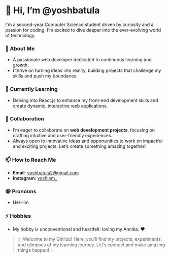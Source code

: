 # 👋 Hi, I’m @yoshbatula
I'm a second-year Computer Science student driven by curiosity and a passion for coding. I'm excited to dive deeper into the ever-evolving world of technology.

### 👀 About Me  
- A passionate web developer dedicated to continuous learning and growth.
- I thrive on turning ideas into reality, building projects that challenge my skills and push my boundaries.

### 🌱 Currently Learning  
- Delving into React.js to enhance my front-end development skills and create dynamic, interactive web applications.

### 💞️ Collaboration  
- I’m eager to collaborate on **web development projects**, focusing on crafting intuitive and user-friendly experiences.  
- Always open to innovative ideas and opportunities to work on impactful and exciting projects. Let’s create something amazing together!  

### 📫 How to Reach Me  
- **Email**: yoshbatula2@gmail.com  
- **Instagram**: [yoshiem_](https://www.instagram.com/yoshiem_)  

### 😄 Pronouns  
- He/Him  

### ⚡ Hobbies
- My hobby is unconventional and heartfelt: loving my Annika. ❤️

> ✨ Welcome to my GitHub! Here, you’ll find my projects, experiments, and glimpses of my learning journey. Let’s connect and make amazing things happen! ✨
